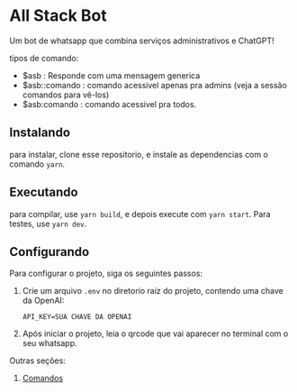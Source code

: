 # All Stack Bot

Um bot de whatsapp que combina serviços administrativos e ChatGPT!

tipos de comando:
 - $asb : Responde com uma mensagem generica
 - $asb::comando : comando acessivel apenas pra admins (veja a sessão comandos para vê-los)
 - $asb:comando : comando acessivel pra todos.

## Instalando

para instalar, clone esse repositorio, e instale as dependencias com o comando `yarn`.

## Executando

para compilar, use `yarn build`, e depois execute com `yarn start`. Para testes, use `yarn dev`.

## Configurando

Para configurar o projeto, siga os seguintes passos:


1. Crie um arquivo `.env` no diretorio raiz do projeto, contendo uma chave da OpenAI:
    ```
    API_KEY=SUA CHAVE DA OPENAI
    ```

2. Após iniciar o projeto, leia o qrcode que vai aparecer no terminal com o seu whatsapp.


Outras seções:
  1. [Comandos](./comandos.md)


